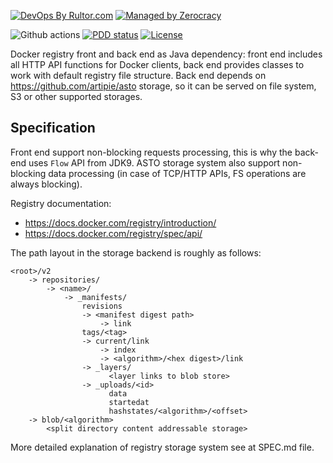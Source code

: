 [![DevOps By Rultor.com](http://www.rultor.com/b/artipie/docker-adapter)](http://www.rultor.com/p/artipie/docker-adapter)
[![Managed by Zerocracy](https://www.0crat.com/badge/CT2E6TK9B.svg)](https://www.0crat.com/p/CT2E6TK9B)

![Github actions](https://github.com/artipie/docker-adapter/workflows/Maven%20Build/badge.svg)
[![PDD status](http://www.0pdd.com/svg?name=artipie/docker-adapter)](http://www.0pdd.com/p?name=artipie/docker-adapter)
[![License](https://img.shields.io/github/license/artipie/docker-adapter.svg?style=flat-square)](https://github.com/artipie/docker-adapter/blob/master/LICENSE)

Docker registry front and back end as Java dependency: front end includes all HTTP API functions
for Docker clients, back end provides classes to work with default registry file structure.
Back end depends on https://github.com/artipie/asto storage, so it can be served on file system, S3 or
other supported storages.

## Specification

Front end support non-blocking requests processing, this is why the back-end uses `Flow` API from JDK9.
ASTO storage system also support non-blocking data processing (in case of TCP/HTTP APIs, FS operations are
always blocking).

Registry documentation:
 - https://docs.docker.com/registry/introduction/
 - https://docs.docker.com/registry/spec/api/

The path layout in the storage backend is roughly as follows:

```
<root>/v2
    -> repositories/
        -> <name>/
            -> _manifests/
                revisions
                -> <manifest digest path>
                    -> link
                tags/<tag>
                -> current/link
                    -> index
                    -> <algorithm>/<hex digest>/link
                -> _layers/
                      <layer links to blob store>
                -> _uploads/<id>
                      data
                      startedat
                      hashstates/<algorithm>/<offset>
    -> blob/<algorithm>
        <split directory content addressable storage>
```

More detailed explanation of registry storage system see at SPEC.md file.
